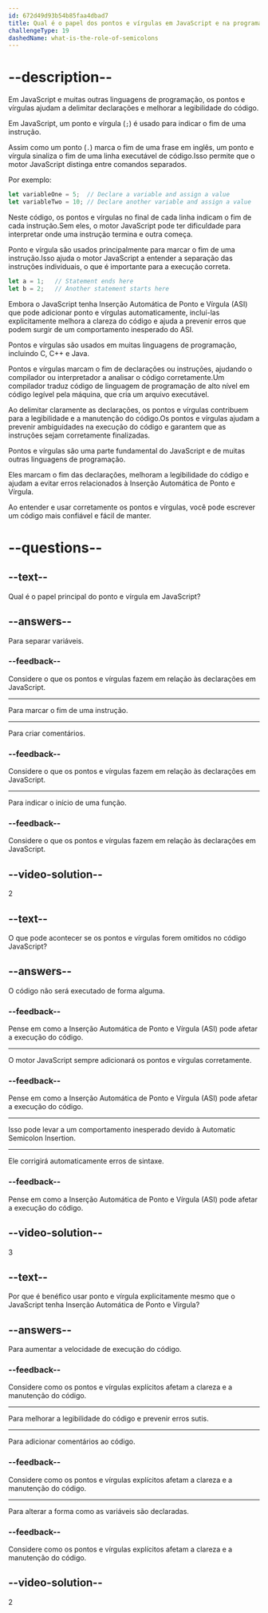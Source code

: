 ```yaml
---
id: 672d49d93b54b85faa4dbad7
title: Qual é o papel dos pontos e vírgulas em JavaScript e na programação em geral?
challengeType: 19
dashedName: what-is-the-role-of-semicolons
---
```


# --description--

Em JavaScript e muitas outras linguagens de programação, os pontos e vírgulas ajudam a delimitar declarações e melhorar a legibilidade do código.

Em JavaScript, um ponto e vírgula (`;`) é usado para indicar o fim de uma instrução.

Assim como um ponto (`.`) marca o fim de uma frase em inglês, um ponto e vírgula sinaliza o fim de uma linha executável de código.Isso permite que o motor JavaScript distinga entre comandos separados.

Por exemplo:

```js
let variableOne = 5;  // Declare a variable and assign a value
let variableTwo = 10; // Declare another variable and assign a value
```

Neste código, os pontos e vírgulas no final de cada linha indicam o fim de cada instrução.Sem eles, o motor JavaScript pode ter dificuldade para interpretar onde uma instrução termina e outra começa.

Ponto e vírgula são usados principalmente para marcar o fim de uma instrução.Isso ajuda o motor JavaScript a entender a separação das instruções individuais, o que é importante para a execução correta.

```js
let a = 1;   // Statement ends here
let b = 2;   // Another statement starts here
```

Embora o JavaScript tenha Inserção Automática de Ponto e Vírgula (ASI) que pode adicionar ponto e vírgulas automaticamente, incluí-las explicitamente melhora a clareza do código e ajuda a prevenir erros que podem surgir de um comportamento inesperado do ASI.

Pontos e vírgulas são usados em muitas linguagens de programação, incluindo C, C++ e Java.

Pontos e vírgulas marcam o fim de declarações ou instruções, ajudando o compilador ou interpretador a analisar o código corretamente.Um compilador traduz código de linguagem de programação de alto nível em código legível pela máquina, que cria um arquivo executável.

Ao delimitar claramente as declarações, os pontos e vírgulas contribuem para a legibilidade e a manutenção do código.Os pontos e vírgulas ajudam a prevenir ambiguidades na execução do código e garantem que as instruções sejam corretamente finalizadas.

Pontos e vírgulas são uma parte fundamental do JavaScript e de muitas outras linguagens de programação.

Eles marcam o fim das declarações, melhoram a legibilidade do código e ajudam a evitar erros relacionados à Inserção Automática de Ponto e Vírgula.

Ao entender e usar corretamente os pontos e vírgulas, você pode escrever um código mais confiável e fácil de manter.

# --questions--

## --text--

Qual é o papel principal do ponto e vírgula em JavaScript?

## --answers--

Para separar variáveis.

### --feedback--

Considere o que os pontos e vírgulas fazem em relação às declarações em JavaScript.

---

Para marcar o fim de uma instrução.

---

Para criar comentários.

### --feedback--

Considere o que os pontos e vírgulas fazem em relação às declarações em JavaScript.

---

Para indicar o início de uma função.

### --feedback--

Considere o que os pontos e vírgulas fazem em relação às declarações em JavaScript.

## --video-solution--

2

## --text--

O que pode acontecer se os pontos e vírgulas forem omitidos no código JavaScript?

## --answers--

O código não será executado de forma alguma.

### --feedback--

Pense em como a Inserção Automática de Ponto e Vírgula (ASI) pode afetar a execução do código.

---

O motor JavaScript sempre adicionará os pontos e vírgulas corretamente.

### --feedback--

Pense em como a Inserção Automática de Ponto e Vírgula (ASI) pode afetar a execução do código.

---

Isso pode levar a um comportamento inesperado devido à Automatic Semicolon Insertion.

---

Ele corrigirá automaticamente erros de sintaxe.

### --feedback--

Pense em como a Inserção Automática de Ponto e Vírgula (ASI) pode afetar a execução do código.

## --video-solution--

3

## --text--

Por que é benéfico usar ponto e vírgula explicitamente mesmo que o JavaScript tenha Inserção Automática de Ponto e Vírgula?

## --answers--

Para aumentar a velocidade de execução do código.

### --feedback--

Considere como os pontos e vírgulas explícitos afetam a clareza e a manutenção do código.

---

Para melhorar a legibilidade do código e prevenir erros sutis.

---

Para adicionar comentários ao código.

### --feedback--

Considere como os pontos e vírgulas explícitos afetam a clareza e a manutenção do código.

---

Para alterar a forma como as variáveis são declaradas.

### --feedback--

Considere como os pontos e vírgulas explícitos afetam a clareza e a manutenção do código.

## --video-solution--

2

